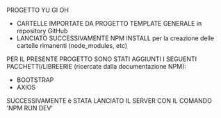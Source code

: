 PROGETTO YU GI OH

- CARTELLE IMPORTATE DA PROGETTO TEMPLATE GENERALE in repository GitHub
- LANCIATO SUCCESSIVAMENTE NPM INSTALL per la creazione delle cartelle rimanenti (node_modules, etc)

PER IL PRESENTE PROGETTO SONO STATI AGGIUNTI I SEGUENTI PACCHETTI/LIBREERIE (ricercate dalla documentazione NPM):

- BOOTSTRAP
- AXIOS

SUCCESSIVAMENTE è STATA LANCIATO IL SERVER CON IL COMANDO 'NPM RUN DEV'